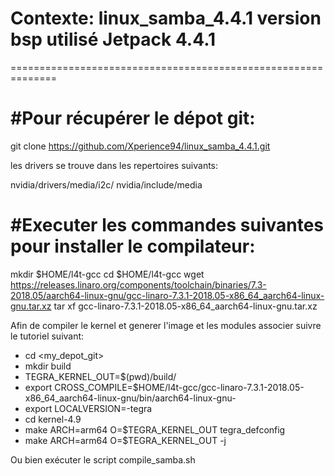 # Contexte: linux_samba_4.4.1 version bsp utilisé Jetpack 4.4.1
==============================================================

#Pour récupérer le dépot git:
============================

git clone https://github.com/Xperience94/linux_samba_4.4.1.git

les drivers se trouve dans les repertoires suivants: 

nvidia/drivers/media/i2c/
nvidia/include/media

#Executer les commandes suivantes pour installer le compilateur:
===============================================================

mkdir $HOME/l4t-gcc
cd $HOME/l4t-gcc
wget https://releases.linaro.org/components/toolchain/binaries/7.3-2018.05/aarch64-linux-gnu/gcc-linaro-7.3.1-2018.05-x86_64_aarch64-linux-gnu.tar.xz
tar xf gcc-linaro-7.3.1-2018.05-x86_64_aarch64-linux-gnu.tar.xz


Afin de compiler le kernel et generer l'image et les modules associer suivre le tutoriel suivant:

- cd <my_depot_git>
- mkdir build
- TEGRA_KERNEL_OUT=$(pwd)/build/
- export CROSS_COMPILE=$HOME/l4t-gcc/gcc-linaro-7.3.1-2018.05-x86_64_aarch64-linux-gnu/bin/aarch64-linux-gnu-
- export LOCALVERSION=-tegra
- cd kernel-4.9
- make ARCH=arm64 O=$TEGRA_KERNEL_OUT tegra_defconfig
- make ARCH=arm64 O=$TEGRA_KERNEL_OUT -j<n>


Ou bien exécuter le script compile_samba.sh 







